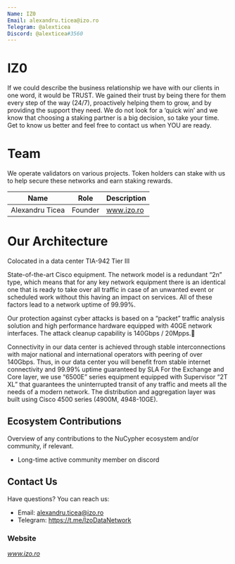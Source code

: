 ```yaml
---
Name: IZ0
Email: alexandru.ticea@izo.ro
Telegram: @alexticea
Discord: @alexticea#3560
---
```





 # IZ0

If we could describe the business relationship we have with our clients in one word, it would be TRUST. We gained their trust by being there for them every step of the way (24/7), proactively helping them to grow, and by providing the support they need. We do not look for a ‘quick win’ and we know that choosing a staking partner is a big decision, so take your time. Get to know us better and feel free to contact us when YOU are ready.

# Team

We operate validators on various projects. Token holders can stake with us to help secure these networks and earn staking rewards.

| Name             | Role    | Description                  |
| ---------------  | ------- | ---------------------------- |
| Alexandru Ticea  | Founder |         www.izo.ro           |


# Our Architecture
Colocated in a data center TIA-942 Tier III

State-of-the-art Cisco equipment. The network model is a redundant “2n” type, which means that for any key network equipment there is an identical one that is ready to take over all traffic in case of an unwanted event or scheduled work without this having an impact on services. All of these factors lead to a network uptime of 99.99%.

Our protection against cyber attacks is based on a “packet” traffic analysis solution and high performance hardware equipped with 40GE network interfaces. The attack cleanup capability is 140Gbps / 20Mpps.

Connectivity in our data center is achieved through stable interconnections with major national and international operators with peering of over 140Gbps. Thus, in our data center you will benefit from stable internet connectivity and 99.99% uptime guaranteed by SLA
For the Exchange and Core layer, we use “6500E” series equipment equipped with Supervisor “2T XL” that guarantees the uninterrupted transit of any traffic and meets all the needs of a modern network.
The distribution and aggregation layer was built using Cisco 4500 series (4900M, 4948-10GE).
## Ecosystem Contributions

Overview of any contributions to the NuCypher ecosystem and/or community, if relevant.

- Long-time active community member on discord

## Contact Us

Have questions? You can reach us:

- Email: alexandru.ticea@izo.ro
- Telegram: https://t.me/IzoDataNetwork


### Website

_www.izo.ro_



